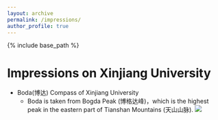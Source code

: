 ```yaml
---
layout: archive
permalink: /impressions/
author_profile: true
---
```


{% include base_path %}

Impressions on Xinjiang University
======
* Boda(博达) Compass of Xinjiang University
  * Boda is taken from Bogda Peak (博格达峰)，which is the highest peak in the eastern part of Tianshan Mountains (天山山脉).
![](/images/Graphical_Abstract.jpg)
